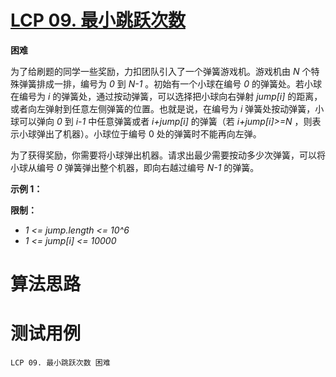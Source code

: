 # [LCP 09. 最小跳跃次数][cnTitle]

**困难**

为了给刷题的同学一些奖励，力扣团队引入了一个弹簧游戏机。游戏机由  *N*  个特殊弹簧排成一排，编号为  *0*  到  *N-1* 。初始有一个小球在编号  *0*  的弹簧处。若小球在编号为  *i*  的弹簧处，通过按动弹簧，可以选择把小球向右弹射  *jump[i]*  的距离，或者向左弹射到任意左侧弹簧的位置。也就是说，在编号为  *i*  弹簧处按动弹簧，小球可以弹向  *0*  到  *i-1*  中任意弹簧或者  *i+jump[i]*  的弹簧（若  *i+jump[i]>=N*  ，则表示小球弹出了机器）。小球位于编号 0 处的弹簧时不能再向左弹。

为了获得奖励，你需要将小球弹出机器。请求出最少需要按动多少次弹簧，可以将小球从编号  *0*  弹簧弹出整个机器，即向右越过编号  *N-1*  的弹簧。

**示例 1：** 


**限制：** 

-  *1 <= jump.length <= 10^6*  
-  *1 <= jump[i] <= 10000* 




# 算法思路

# 测试用例
```
LCP 09. 最小跳跃次数 困难
```

[cnTitle]: https://leetcode-cn.com/problems/zui-xiao-tiao-yue-ci-shu/
